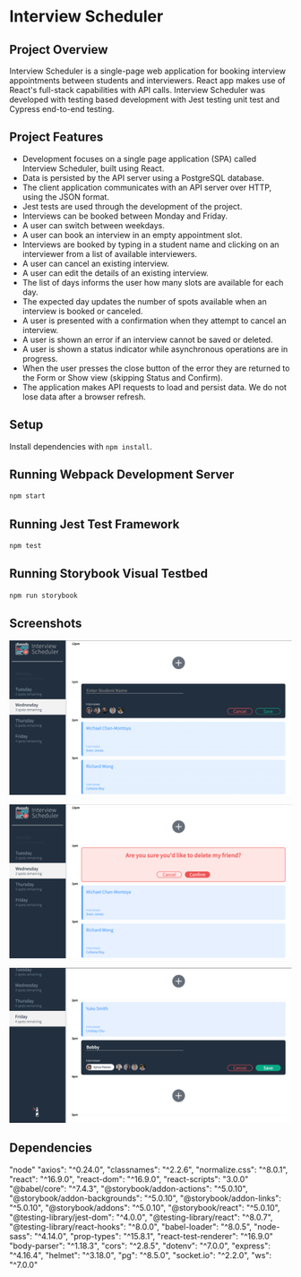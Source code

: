 # Interview Scheduler

## Project Overview

Interview Scheduler is a single-page web application for booking interview appointments between students and interviewers. React app makes use of React's full-stack capabilities with API calls. Interview Scheduler was developed with testing based development with Jest testing unit test and Cypress end-to-end testing. 

## Project Features

* Development focuses on a single page application (SPA) called Interview Scheduler, built using React.
* Data is persisted by the API server using a PostgreSQL database.
* The client application communicates with an API server over HTTP, using the JSON format.
* Jest tests are used through the development of the project.
* Interviews can be booked between Monday and Friday.
* A user can switch between weekdays.
* A user can book an interview in an empty appointment slot.
* Interviews are booked by typing in a student name and clicking on an interviewer from a list of available interviewers.
* A user can cancel an existing interview.
* A user can edit the details of an existing interview.
* The list of days informs the user how many slots are available for each day.
* The expected day updates the number of spots available when an interview is booked or canceled.
* A user is presented with a confirmation when they attempt to cancel an interview.
* A user is shown an error if an interview cannot be saved or deleted.
* A user is shown a status indicator while asynchronous operations are in progress.
* When the user presses the close button of the error they are returned to the Form or Show view (skipping Status and Confirm).
* The application makes API requests to load and persist data. We do not lose data after a browser refresh.

## Setup

Install dependencies with `npm install`.

## Running Webpack Development Server

```sh
npm start
```

## Running Jest Test Framework

```sh
npm test
```

## Running Storybook Visual Testbed

```sh
npm run storybook
```

## Screenshots

!["View of interview appointment selection before submission."](https://github.com/George-was-here/scheduler/blob/main/docs/adding-interview.png?raw=true)

!["Confirmation window to delete an appointment."](https://github.com/George-was-here/scheduler/blob/main/docs/confirming-deletion-of-interview.png?raw=true)

!["A view of selectable days and available appointments"](https://github.com/George-was-here/scheduler/blob/main/docs/view-of-open-spots.png?raw=true)

## Dependencies

  "node"
  "axios": "^0.24.0",
  "classnames": "^2.2.6",
  "normalize.css": "^8.0.1",
  "react": "^16.9.0",
  "react-dom": "^16.9.0",
  "react-scripts": "3.0.0"
  "@babel/core": "^7.4.3",
  "@storybook/addon-actions": "^5.0.10",
  "@storybook/addon-backgrounds": "^5.0.10",
  "@storybook/addon-links": "^5.0.10",
  "@storybook/addons": "^5.0.10",
  "@storybook/react": "^5.0.10",
  "@testing-library/jest-dom": "^4.0.0",
  "@testing-library/react": "^8.0.7",
  "@testing-library/react-hooks": "^8.0.0",
  "babel-loader": "^8.0.5",
  "node-sass": "^4.14.0",
  "prop-types": "^15.8.1",
  "react-test-renderer": "^16.9.0"
  "body-parser": "^1.18.3",
  "cors": "^2.8.5",
  "dotenv": "^7.0.0",
  "express": "^4.16.4",
  "helmet": "^3.18.0",
  "pg": "^8.5.0",
  "socket.io": "^2.2.0",
  "ws": "^7.0.0"


